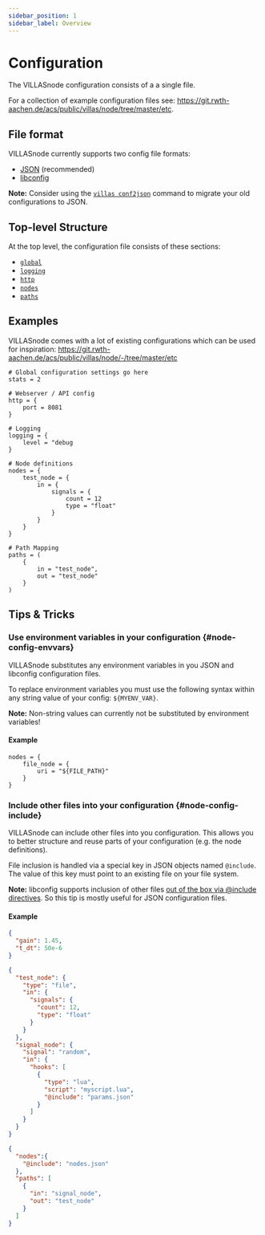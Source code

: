 ```yaml
---
sidebar_position: 1
sidebar_label: Overview
---
```


# Configuration

The VILLASnode configuration consists of a a single file.

For a collection of example configuration files see: <https://git.rwth-aachen.de/acs/public/villas/node/tree/master/etc>.

## File format

VILLASnode currently supports two config file formats:

- [JSON](https://www.json.org/) (recommended)
- [libconfig](http://hyperrealm.github.io/libconfig/libconfig_manual.html#Configuration-Files)

**Note:** Consider using the [`villas conf2json`](../usage/villas-conf2json.md) command to migrate your old configurations to JSON.

## Top-level Structure

At the top level, the configuration file consists of these sections:

- [`global`](./global.md)
- [`logging`](./logging.md)
- [`http`](./http.md)
- [`nodes`](./nodes.md)
- [`paths`](./paths.md)

## Examples

VILLASnode comes with a lot of existing configurations which can be used for inspiration:
https://git.rwth-aachen.de/acs/public/villas/node/-/tree/master/etc

<!-- convert to JSON -->
```
# Global configuration settings go here
stats = 2

# Webserver / API config
http = {
	port = 8081
}

# Logging
logging = {
	level = "debug
}

# Node definitions
nodes = {
	test_node = {
		in = {
			signals = {
				count = 12
				type = "float"
			}
		}
	}
}

# Path Mapping
paths = (
	{
		in = "test_node",
		out = "test_node"
	}
)
```

## Tips & Tricks

### Use environment variables in your configuration {#node-config-envvars}

VILLASnode substitutes any environment variables in you JSON and libconfig configuration files.

To replace environment variables you must use the following syntax within any string value of your config: `${MYENV_VAR}`.

**Note:** Non-string values can currently not be substituted by environment variables!

#### Example

<!-- convert to JSON -->
```
nodes = {
	file_node = {
		uri = "${FILE_PATH}"
	}
}
```

### Include other files into your configuration  {#node-config-include}

VILLASnode can include other files into you configuration.
This allows you to better structure and reuse parts of your configuration (e.g. the node definitions).

File inclusion is handled via a special key in JSON objects named `@include`.
The value of this key must point to an existing file on your file system.

**Note:** libconfig supports inclusion of other files [out of the box via @include directives](http://hyperrealm.github.io/libconfig/libconfig_manual.html#Include-Directives). So this tip is mostly useful for JSON configuration files.

#### Example

```json title="params.json"
{
  "gain": 1.45,
  "t_dt": 50e-6
}
```

```json title="nodes.json"
{
  "test_node": {
    "type": "file",
    "in": {
      "signals": {
        "count": 12,
        "type": "float"
      }
    }
  },
  "signal_node": {
    "signal": "random",
    "in": {
      "hooks": [
        {
          "type": "lua",
          "script": "myscript.lua",
          "@include": "params.json"
        }
      ]
    }
  }
}
```

```json title="experiment1.json"
{
  "nodes":{
    "@include": "nodes.json"
  },
  "paths": [
    {
      "in": "signal_node",
      "out": "test_node"
	}
  ]
}
```
